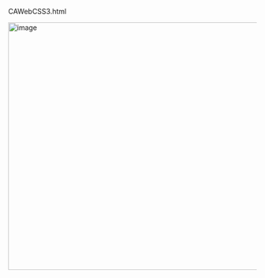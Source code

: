 CAWebCSS3.html <br>

<img width="757" height="503" alt="image" src="https://github.com/user-attachments/assets/b7efef88-6662-4d14-9b52-c27b294780eb" />

